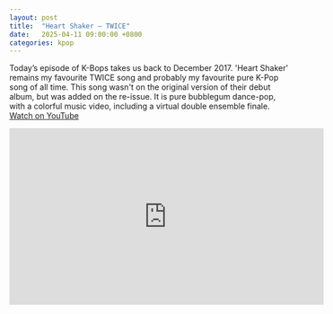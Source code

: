 ```yaml
---
layout: post
title:  "Heart Shaker – TWICE"
date:   2025-04-11 09:00:00 +0800
categories: kpop
---
```


Today’s episode of K-Bops takes us back to December 2017. 'Heart Shaker' remains my favourite TWICE song and probably my favourite pure K-Pop song of all time. This song wasn't on the original version of their debut album, but was added on the re-issue. It is pure bubblegum dance-pop, with a colorful music video, including a virtual double ensemble finale. <a href="https://www.youtube.com/watch?v=rRzxEiBLQCA">Watch on YouTube</a>

<iframe width="560" height="315" src="https://www.youtube.com/embed/rRzxEiBLQCA" title="YouTube video player" frameborder="0" allowfullscreen></iframe>